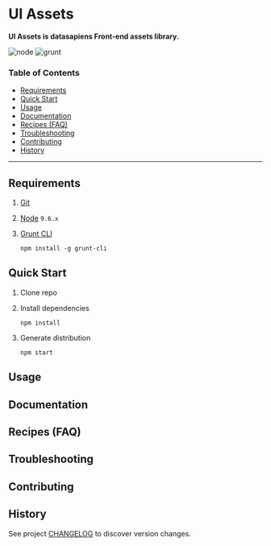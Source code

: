 [contributing]:  CONTRIBUTING.md
[changelog]:     CHANGELOG.md



# UI Assets


__UI Assets is datasapiens Front-end assets library.__

![node](http://img.shields.io/badge/node-9.6.x-7FC100.svg?style=flat-square)
![grunt](http://img.shields.io/badge/grunt-1.0.x-E38800.svg?style=flat-square)


### Table of Contents

* [Requirements](#requirements)
* [Quick Start](#quick-start)
* [Usage](#usage)
* [Documentation](#documentation)
* [Recipes (FAQ)](#recipes-faq)
* [Troubleshooting](#troubleshooting)
* [Contributing](#contributing)
* [History](#history)

------


## Requirements

1. [Git](http://git-scm.com/downloads)    
1. [Node](https://nodejs.org/en/download/) `9.6.x`    
1. [Grunt CLI](http://gruntjs.com/getting-started)  

    ```
    npm install -g grunt-cli
    ```


## Quick Start

1. Clone repo  
1. Install dependencies  

    ```
    npm install
    ```
1. Generate distribution  

    ```
    npm start
    ```


## Usage



## Documentation



## Recipes (FAQ)




## Troubleshooting




## Contributing




## History

See project [CHANGELOG][changelog] to discover version changes.
